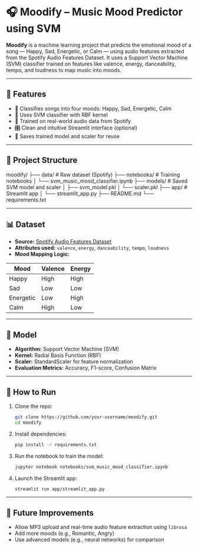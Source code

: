 # 🎧 Moodify – Music Mood Predictor using SVM

**Moodify** is a machine learning project that predicts the emotional mood of a song — Happy, Sad, Energetic, or Calm — using audio features extracted from the Spotify Audio Features Dataset. It uses a Support Vector Machine (SVM) classifier trained on features like valence, energy, danceability, tempo, and loudness to map music into moods.

---

## 🔮 Features

- 🎵 Classifies songs into four moods: Happy, Sad, Energetic, Calm
- 🤖 Uses SVM classifier with RBF kernel
- 🧠 Trained on real-world audio data from Spotify
- 🎛️ Clean and intuitive Streamlit interface (optional)
- 💽 Saves trained model and scaler for reuse

---

## 📁 Project Structure

moodify/
├── data/ # Raw dataset (Spotify)
├── notebooks/ # Training notebooks
│ └── svm_music_mood_classifier.ipynb
├── models/ # Saved SVM model and scaler
│ ├── svm_model.pkl
│ └── scaler.pkl
├── app/ # Streamlit app
│ └── streamlit_app.py
├── README.md
└── requirements.txt

---

## 📊 Dataset

- **Source:** [Spotify Audio Features Dataset](https://www.kaggle.com/datasets/geomack/spotifyclassification)
- **Attributes used:** `valence`, `energy`, `danceability`, `tempo`, `loudness`
- **Mood Mapping Logic:**

| Mood       | Valence | Energy |
|------------|---------|--------|
| Happy      | High    | High   |
| Sad        | Low     | Low    |
| Energetic  | Low     | High   |
| Calm       | High    | Low    |

---

## 🧪 Model

- **Algorithm:** Support Vector Machine (SVM)
- **Kernel:** Radial Basis Function (RBF)
- **Scaler:** StandardScaler for feature normalization
- **Evaluation Metrics:** Accuracy, F1-score, Confusion Matrix

---

## 🚀 How to Run

1. Clone the repo:
    ```bash
    git clone https://github.com/your-username/moodify.git
    cd moodify
    ```

2. Install dependencies:
    ```bash
    pip install -r requirements.txt
    ```

3. Run the notebook to train the model:
    ```bash
    jupyter notebook notebooks/svm_music_mood_classifier.ipynb
    ```

4. Launch the Streamlit app:
    ```bash
    streamlit run app/streamlit_app.py
    ```

---


## 📌 Future Improvements

- Allow MP3 upload and real-time audio feature extraction using `librosa`
- Add more moods (e.g., Romantic, Angry)
- Use advanced models (e.g., neural networks) for comparison
